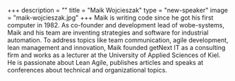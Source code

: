 +++
description = ""
title = "Maik Wojcieszak"
type = "new-speaker"
image = "maik-wojcieszak.jpg"
+++
Maik is writing code since he got his first computer in 1982. As co-founder and development
lead of wobe-systems, Maik and his team are inventing strategies and software for
industrial automation. To address topics like team communication, agile development, lean
management and innovation, Maik founded getNext IT as a consulting firm and works as a
lecturer at the University of Applied Sciences of Kiel. He is passionate about Lean Agile,
publishes articles and speaks at conferences about technical and organizational topics.